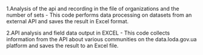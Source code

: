 1.Analysis of the api and recording in the file of organizations and the number of sets - This code performs data processing on datasets from an external API and saves the result in Excel format.

2.API analysis and field data output in EXCEL - This code collects information from the API about various communities on the data.loda.gov.ua platform and saves the result to an Excel file.
